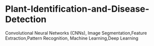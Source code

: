 # Plant-Identification-and-Disease-Detection
Convolutional Neural Networks (CNNs), Image Segmentation,Feature Extraction,Pattern Recognition, Machine Learning,Deep Learning
